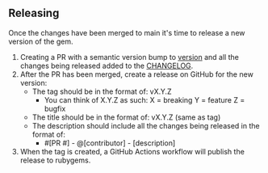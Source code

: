 ## Releasing

Once the changes have been merged to main it's time to release a new
version of the gem.

1. Creating a PR with a semantic version bump to
[version](https://github.com/digitalocean/droplet_kit/blob/main/lib/droplet_kit/version.rb)
and all the changes being released added to the
[CHANGELOG](https://github.com/digitalocean/droplet_kit/blob/main/CHANGELOG.md).
1. After the PR has been merged, create a release on GitHub for the new version:
    - The tag should be in the format of: vX.Y.Z
        - You can think of X.Y.Z as such:
            X = breaking
            Y = feature
            Z = bugfix
    - The title should be in the format of: vX.Y.Z (same as tag)
    - The description should include all the changes being released in the format of:
        - #[PR #] - @[contributor] - [description]
1. When the tag is created, a GitHub Actions workflow will publish the release to rubygems.